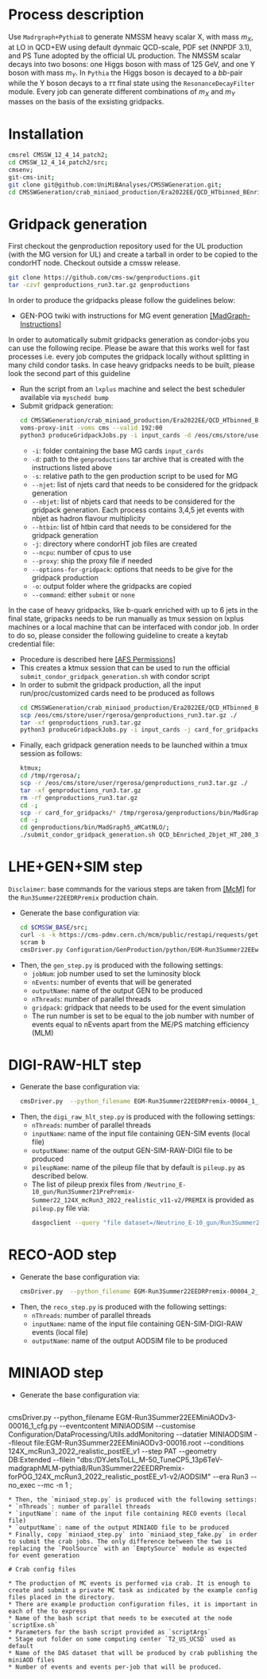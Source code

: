 # Process description

Use `Madrgraph+Pythia8` to generate NMSSM heavy scalar X, with mass $m_{X}$, at LO in QCD+EW using default dynmaic QCD-scale, PDF set (NNPDF 3.1), and PS Tune adopted by the official UL production. The NMSSM scalar decays into two bosons: one Higgs boson with mass of 125 GeV, and one Y boson with mass $m_{Y}$. In `Pythia` the Higgs boson is decayed to a $bb$-pair while the Y boson decays to a $\tau\tau$ final state using the `ResonanceDecayFilter` module. Every job can generate different combinations of $m_{X}$ and $m_{Y}$ masses on the basis of the exsisting gridpacks.

# Installation

```sh
cmsrel CMSSW_12_4_14_patch2;
cd CMSSW_12_4_14_patch2/src;
cmsenv;
git-cms-init;
git clone git@github.com:UniMiBAnalyses/CMSSWGeneration.git;
cd CMSSWGeneration/crab_miniaod_production/Era2022EE/QCD_HTbinned_BEnriched_Madgraph
````

# Gridpack generation

First checkout the genproduction repository used for the UL production (with the MG version for UL) and create a tarball in order to be copied to the condorHT node. Checkout outside a cmssw release.

```sh
git clone https://github.com/cms-sw/genproductions.git 
tar -czvf genproductions_run3.tar.gz genproductions
```
		
In order to produce the gridpacks please follow the guidelines below:
* GEN-POG twiki with instructions for MG event generation [[MadGraph-Instructions]](https://twiki.cern.ch/twiki/bin/view/CMS/QuickGuideMadGraph5aMCatNLO)

In order to automatically submit gridpacks generation as condor-jobs you can use the following recipe. Please be aware that this works well for fast processes i.e. every job computes the gridpack locally without splitting in many child condor tasks. In case heavy gridpacks needs to be built, please look the second part of this guideline
* Run the script from an `lxplus` machine and select the best scheduler available via `myschedd bump`
* Submit gridpack generation: 
  ```sh
  cd CMSSWGeneration/crab_miniaod_production/Era2022EE/QCD_HTbinned_BEnriched_Madgraph;
  voms-proxy-init -voms cms --valid 192:00
  python3 produceGridpackJobs.py -i input_cards -d /eos/cms/store/user/rgerosa/genproductions_run3.tar.gz -j job_gridpack_qcd -o /eos/cms/store/user/rgerosa/QCD_HTbinned_BEnriched_gridpacks --command submit --njet 2 3 4 5 --htbin 200,350 350,500 500,750 750,1000 1000,-1 --proxy /tmp/x509up_u21491 --ncpu 4 --gridpack-script genproductions/bin/MadGraph5_aMCatNLO/gridpack_generation.sh
  ```
  * `-i`: folder containing the base MG cards `input_cards`
  * `-d`: path to the `genproductions` tar archive that is created with the instructions listed above
  * `-s`: relative path to the gen production script to be used for MG
  * `--njet`: list of njets card that needs to be considered for the gridpack generation
  * `--nbjet`: list of nbjets card that needs to be considered for the gridpack generation. Each process contains 3,4,5 jet events with nbjet as hadron flavour multiplicity
  * `--htbin`: list of htbin card that needs to be considered for the gridpack generation
  * `-j`: directory where condorHT job files are created
  * `--ncpu`: number of cpus to use
  * `--proxy`: ship the proxy file if needed
  * `--options-for-gridpack`: options that needs to be give for the gridpack production
  * `-o`: output folder where the gridpacks are copied
  * `--command`: either `submit` or `none`

In the case of heavy gridpacks, like b-quark enriched with up to 6 jets in the final state, gripacks needs to be run manually as tmux session on lxplus machines or a local machine that can be interfaced with condor job. In order to do so, please consider the following guideline to create a keytab credential file:
* Procedure is described here [[AFS Permissions]](https://twiki.cern.ch/twiki/bin/view/CMS/QuickGuideMadGraph5aMCatNLO#Monitoring_afs_permissions_for_c)
* This creates a ktmux session that can be used to run the official `submit_condor_gridpack_generation.sh` with condor script
* In order to submit the gridpack production, all the input run/proc/customized cards need to be produced as follows
  ```sh
  cd CMSSWGeneration/crab_miniaod_production/Era2022EE/QCD_HTbinned_BEnriched_Madgraph;
  scp /eos/cms/store/user/rgerosa/genproductions_run3.tar.gz ./
  tar -xf genproductions_run3.tar.gz
  python3 produceGridpackJobs.py -i input_cards -j card_for_gridpacks --command card --nbjet 2 3 --htbin 200,350 350,500 500,750 750,1000 1000,-1
  ```
* Finally, each gridpack generation needs to be launched within a tmux session as follows:
  ```sh
  ktmux;
  cd /tmp/rgerosa/;
  scp -r /eos/cms/store/user/rgerosa/genproductions_run3.tar.gz ./
  tar -xf genproductions_run3.tar.gz
  rm -rf genproductions_run3.tar.gz
  cd -;
  scp -r card_for_gridpacks/* /tmp/rgerosa/genproductions/bin/MadGraph5_aMCatNLO/;
  cd -;
  cd genproductions/bin/MadGraph5_aMCatNLO/;
  ./submit_condor_gridpack_generation.sh QCD_bEnriched_2bjet_HT_200_350 QCD_bEnriched_2bjet_HT_200_350
  ```

# LHE+GEN+SIM step

`Disclaimer`: base commands for the various steps are taken from [[McM]](https://cms-pdmv.cern.ch/mcm/) for the `Run3Summer22EEDRPremix` production chain. 

* Generate the base configuration via:
  ```sh
  cd $CMSSW_BASE/src;
  curl -s -k https://cms-pdmv.cern.ch/mcm/public/restapi/requests/get_fragment/EGM-Run3Summer22EEwmLHEGS-00001 --retry 3 --create-dirs -o Configuration/GenProduction/python/EGM-Run3Summer22EEwmLHEGS-00001-fragment.py
  scram b
  cmsDriver.py Configuration/GenProduction/python/EGM-Run3Summer22EEwmLHEGS-00001-fragment.py --eventcontent RAWSIM,LHE --customise Configuration/DataProcessing/Utils.addMonitoring --datatier GEN-SIM,LHE --fileout file:EGM-Run3Summer22EEwmLHEGS-00001.root --conditions 124X_mcRun3_2022_realistic_postEE_v1 --beamspot Realistic25ns13p6TeVEarly2022Collision --customise_commands process.RandomNumberGeneratorService.externalLHEProducer.initialSeed="int(${SEED})" --step LHE,GEN,SIM --geometry DB:Extended --era Run3 --no_exec --mc -n 100
  ```
* Then, the `gen_step.py` is produced with the following settings:
  * `jobNum`: job number used to set the luminosity block
  * `nEvents`: number of events that will be generated
  * `outputName`: name of the output GEN to be produced
  * `nThreads`: number of parallel threads
  * `gridpack`: gridpack that needs to be used for the event simulation
  * The run number is set to be equal to the job number with number of events equal to nEvents apart from the ME/PS matching efficiency (MLM)

# DIGI-RAW-HLT step

* Generate the base configuration via:
  ```sh
  cmsDriver.py  --python_filename EGM-Run3Summer22EEDRPremix-00004_1_cfg.py --eventcontent PREMIXRAW --customise Configuration/DataProcessing/Utils.addMonitoring --datatier GEN-SIM-RAW --fileout file:EGM-Run3Summer22EEDRPremix-00004_0.root --conditions 124X_mcRun3_2022_realistic_postEE_v1 --step DIGI,DATAMIX,L1,DIGI2RAW,HLT:2022v14 --procModifiers premix_stage2,siPixelQualityRawToDigi --geometry DB:Extended --filein file:EGM-Run3Summer22EEwmLHEGS-00001.root --datamix PreMix --era Run3 --no_exec --mc -n 100
  ```
* Then, the `digi_raw_hlt_step.py` is produced with the following settings:
  * `nThreads`: number of parallel threads
  * `inputName`: name of the input file containing GEN-SIM events (local file)
  * `outputName`: name of the output GEN-SIM-RAW-DIGI file to be produced
  * `pileupName`: name of the pileup file that by default is `pileup.py` as described below.
  * The list of pileup prexix files from `/Neutrino_E-10_gun/Run3Summer21PrePremix-Summer22_124X_mcRun3_2022_realistic_v11-v2/PREMIX` is provided as `pileup.py` file via:
    ```sh
    dasgoclient --query "file dataset=/Neutrino_E-10_gun/Run3Summer21PrePremix-Summer22_124X_mcRun3_2022_realistic_v11-v2/PREMIX" > ../pileup.py
    ```

# RECO-AOD step

* Generate the base configuration via:
  ```sh
  cmsDriver.py  --python_filename EGM-Run3Summer22EEDRPremix-00004_2_cfg.py --eventcontent AODSIM --customise Configuration/DataProcessing/Utils.addMonitoring --datatier AODSIM --fileout file:EGM-Run3Summer22EEDRPremix-00004.root --conditions 124X_mcRun3_2022_realistic_postEE_v1 --step RAW2DIGI,L1Reco,RECO,RECOSIM --procModifiers siPixelQualityRawToDigi --geometry DB:Extended --filein file:EGM-Run3Summer22EEDRPremix-00004_0.root --era Run3 --no_exec --mc -n 1 ;
  ```
* Then, the `reco_step.py` is produced with the following settings:
  * `nThreads`: number of parallel threads
  * `inputName`: name of the input file containing GEN-SIM-DIGI-RAW events (local file)
  * `outputName`: name of the output AODSIM file to be produced

# MINIAOD step

* Generate the base configuration via:
  ```sh
cmsDriver.py  --python_filename EGM-Run3Summer22EEMiniAODv3-00016_1_cfg.py --eventcontent MINIAODSIM --customise Configuration/DataProcessing/Utils.addMonitoring --datatier MINIAODSIM --fileout file:EGM-Run3Summer22EEMiniAODv3-00016.root --conditions 124X_mcRun3_2022_realistic_postEE_v1 --step PAT --geometry DB:Extended --filein "dbs:/DYJetsToLL_M-50_TuneCP5_13p6TeV-madgraphMLM-pythia8/Run3Summer22EEDRPremix-forPOG_124X_mcRun3_2022_realistic_postEE_v1-v2/AODSIM" --era Run3 --no_exec --mc -n 1 ;
  ```
* Then, the `miniaod_step.py` is produced with the following settings:
  * `nThreads`: number of parallel threads
  * `inputName`: name of the input file containing RECO events (local file)
  * `outputName`: name of the output MINIAOD file to be produced
* Finally, copy `miniaod_step.py` into `miniaod_step_fake.py` in order to submit the crab jobs. The only difference between the two is replacing the `PoolSource` with an `EmptySource` module as expected for event generation

# Crab config files

* The production of MC events is performed via crab. It is enough to create and submit a private MC task as indicated by the example config files placed in the directory.
* There are example production configuration files, it is important in each of the to express
  * Name of the bash script that needs to be executed at the node `scriptExe.sh`
  * Parameters for the bash script provided as `scriptArgs`
  * Stage out folder on some computing center `T2_US_UCSD` used as default
  * Name of the DAS dataset that will be produced by crab publishing the miniAOD files
  * Number of events and events per-job that will be produced.